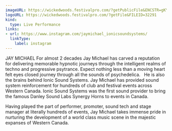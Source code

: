 ```yaml
---
imageURL: https://wickedwoods.festivalpro.com/?getPublicFile&ENCSTR=gKYOWwghKMBPTAqkXscH
logoURL: https://wickedwoods.festivalpro.com/?getFile&FILEID=32291
kind:
  type: Live Performance
links:
- url: https://www.instagram.com/jaymichael_ionicsoundsystems/
  linkType:
    label: instagram
---
```

JAY MICHAEL
 For almost 2 decades Jay Michael has carved a reputation for delivering memorable hypnotic journeys through the intelligent realms of techno and progressive psytrance. Expect nothing less than a moving heart felt eyes closed journey through all the sounds of psychedelica. 
  
He is also the brains behind Ionic Sound Systems. Jay Michael has provided sound system reinforcement for hundreds of club and festival events across Western Canada. Ionic Sound Systems was the first sound provider to bring the famous Danley Sound Labs Synergy Horns to events in Canada.
 
 Having played the part of performer, promoter, sound tech and stage manager at literally hundreds of events, Jay Michael takes immense pride in nurturing the development of a world class music scene in the majestic expanses of Western Canada.